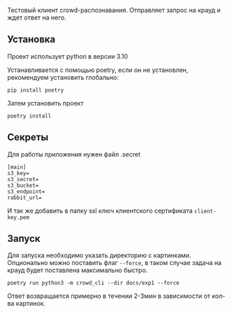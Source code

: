 Тестовый клиент crowd-распознавания.
Отправляет запрос на крауд и ждет ответ на него.
## Установка
Проект использует python в версии 3.10

Устанавливается с помощью poetry, если он не установлен, рекомендуем установить
глобально:
```shell
pip install poetry
```
Затем установить проект
```shell
poetry install
```
## Секреты
Для работы приложения нужен файл .secret
```
[main]
s3_key=
s3_secret=
s3_bucket=
s3_endpoint=
rabbit_url=
```
И так же добавить в папку ssl ключ клиентского сертификата `client-key.pem`
## Запуск
Для запуска необходимо указать директорию с картинками. Опционально можно поставить флаг `--force`, в таком случае
задача на крауд будет поставлена максимально быстро.
```shell
poetry run python3 -m crowd_cli --dir docs/exp1 --force
```
Ответ возвращается примерно в течении 2-3мин в зависимости от кол-ва картинок.